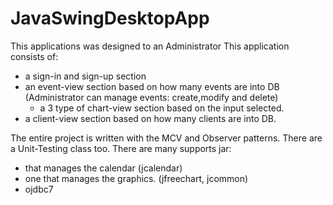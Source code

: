 # JavaSwingDesktopApp

This applications was designed to an Administrator
This application consists of:
  - a sign-in and sign-up section
  - an event-view section based on how many events are into DB (Administrator can manage events: create,modify and delete)
    - a 3 type of chart-view section based on the input selected.
  - a client-view section based on how many clients are into DB.

The entire project is written with the MCV and Observer patterns. 
There are a Unit-Testing class too. There are many supports jar:
  - that manages the calendar (jcalendar)
  - one that manages the graphics. (jfreechart, jcommon)
  - ojdbc7
  
